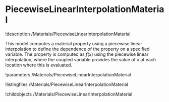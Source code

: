 # PiecewiseLinearInterpolationMaterial
!description /Materials/PiecewiseLinearInterpolationMaterial

This model computes a material property using a piecewise linear interpolation to define the dependence of the property on a specified variable.  The property is computed as $f(x)$ using the piecewise linear interpolation, where the coupled variable provides the value of $x$ at each location where this is evaluated.

!parameters /Materials/PiecewiseLinearInterpolationMaterial

!listingfiles /Materials/PiecewiseLinearInterpolationMaterial

!childobjects /Materials/PiecewiseLinearInterpolationMaterial
